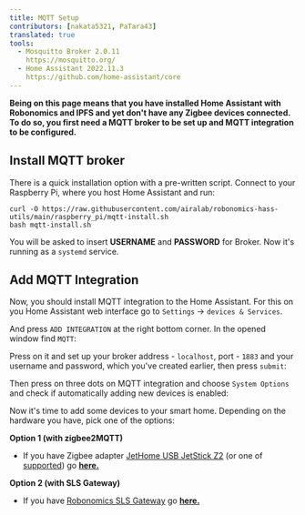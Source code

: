 ```yaml
---
title: MQTT Setup
contributors: [nakata5321, PaTara43]
translated: true
tools:
  - Mosquitto Broker 2.0.11
    https://mosquitto.org/
  - Home Assistant 2022.11.3
    https://github.com/home-assistant/core
---
```


**Being on this page means that you have installed Home Assistant with Robonomics and IPFS and yet don't have any
Zigbee devices connected. To do so, you first need a MQTT broker to be set up and MQTT integration to be configured.**


## Install MQTT broker

There is a quick installation option with a pre-written script. Connect to your Raspberry Pi, where you host Home Assistant and run:

```shell
curl -O https://raw.githubusercontent.com/airalab/robonomics-hass-utils/main/raspberry_pi/mqtt-install.sh
bash mqtt-install.sh
```

You will be asked to insert **USERNAME** and **PASSWORD** for Broker. Now it's running as a `systemd` service.

## Add MQTT Integration

Now, you should install MQTT integration to the Home Assistant. For this on you Home Assistant web interface go to 
`Settings` -> `devices & Services`.

<robo-wiki-picture src="home-assistant/settings.jpg" alt="settings screen" />

And press `ADD INTEGRATION` at the right bottom corner. In the opened window find `MQTT`:

<robo-wiki-picture src="home-assistant/mqtt.jpg" />

Press on it and set up your broker address - `localhost`, port - `1883` 
and your username and password, which you've created earlier, then press `submit`:

<robo-wiki-picture src="home-assistant/mqtt-setup.jpg" />

Then press on three dots on MQTT integration and choose `System Options` and check if automatically adding new devices is enabled:

<robo-wiki-picture src="home-assistant/add-dev.jpg" />


Now it's time to add some devices to your smart home. Depending on the hardware you have, pick one of the options:

**Option 1 (with zigbee2MQTT)**
* If you have Zigbee adapter [JetHome USB JetStick Z2](https://jethome.ru/z2/)
(or one of [supported](https://www.zigbee2mqtt.io/information/supported_adapters.html)) go [**here.**](/docs/zigbee-to-mqtt/)

**Option 2 (with SLS Gateway)**
* If you have [Robonomics SLS Gateway](https://easyeda.com/ludovich88/robonomics_sls_gateway_v01) go [**here.**](/docs/sls-gateway/)

